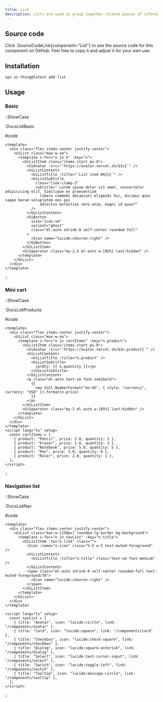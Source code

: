 ```yaml
---
title: List
description: Lists are used to group together related pieces of information so they are clearly associated with each other and easy to read.
---
```


## Source code

Click :SourceCodeLink{component="List"} to see the source code for this component on GitHub. Feel free to copy it and adjust it for your own use.

## Installation

```bash
npx ui-thing@latest add list
```

## Usage

### Basic

::ShowCase

:DocsListBasic

#code

<!-- automd:file src="../../app/components/content/Docs/List/DocsListBasic.vue" code lang="vue" -->

```vue [DocsListBasic.vue]
<template>
  <div class="flex items-center justify-center">
    <UiList class="max-w-sm">
      <template v-for="n in 5" :key="n">
        <UiListItem class="items-start px-0">
          <UiAvatar :src="`https://avatar.vercel.sh/${n}`" />
          <UiListContent>
            <UiListTitle :title="`List item #${n}`" />
            <UiListSubtitle
              class="line-clamp-2"
              subtitle=" Lorem ipsum dolor sit amet, consectetur adipisicing elit. Similique ex praesentium
                libero commodi obcaecati eligendi hic, ducimus quos saepe harum voluptatem eos qui
                delectus molestias vero enim, magni id quas?"
            />
          </UiListContent>
          <UiButton
            size="icon-sm"
            variant="ghost"
            class="ml-auto shrink-0 self-center rounded-full"
          >
            <Icon name="lucide:chevron-right" />
          </UiButton>
        </UiListItem>
        <UiSeparator class="my-2.5 ml-auto w-[85%] last:hidden" />
      </template>
    </UiList>
  </div>
</template>
```

<!-- /automd -->

::

### Mini cart

::ShowCase

:DocsListProducts

#code

<!-- automd:file src="../../app/components/content/Docs/List/DocsListProducts.vue" code lang="vue" -->

```vue [DocsListProducts.vue]
<template>
  <div class="flex items-center justify-center">
    <UiList class="max-w-sm">
      <template v-for="n in cartItems" :key="n.product">
        <UiListItem class="items-start px-0">
          <UiAvatar :src="`https://avatar.vercel.sh/${n.product}`" />
          <UiListContent>
            <UiListTitle :title="n.product" />
            <UiListSubtitle>
              <p>Qty: {{ n.quantity }}</p>
            </UiListSubtitle>
          </UiListContent>
          <p class="ml-auto text-sm font-semibold">
            {{
              new Intl.NumberFormat("en-US", { style: "currency", currency: "USD" }).format(n.price)
            }}
          </p>
        </UiListItem>
        <UiSeparator class="my-2 ml-auto w-[85%] last:hidden" />
      </template>
    </UiList>
  </div>
</template>
<script lang="ts" setup>
  const cartItems = [
    { product: "Pencil", price: 2.0, quantity: 3 },
    { product: "Eraser", price: 1.0, quantity: 2 },
    { product: "Notebook", price: 5.0, quantity: 5 },
    { product: "Pen", price: 3.0, quantity: 6 },
    { product: "Ruler", price: 2.0, quantity: 1 },
  ];
</script>
```

<!-- /automd -->

::

### Navigation list

::ShowCase

:DocsListNav

#code

<!-- automd:file src="../../app/components/content/Docs/List/DocsListNav.vue" code lang="vue" -->

```vue [DocsListNav.vue]
<template>
  <div class="flex items-center justify-center">
    <UiList class="max-w-[250px] rounded-lg border bg-background">
      <template v-for="n in navList" :key="n.title">
        <UiListItem :to="n.link" class="">
          <Icon :name="n.icon" class="h-5 w-5 text-muted-foreground" />
          <UiListContent>
            <UiListTitle :title="n.title" class="text-sm font-medium" />
          </UiListContent>
          <span class="ml-auto shrink-0 self-center rounded-full text-muted-foreground/70">
            <Icon name="lucide:chevron-right" />
          </span>
        </UiListItem>
      </template>
    </UiList>
  </div>
</template>

<script lang="ts" setup>
  const navList = [
    { title: "Avatar", icon: "lucide:circle", link: "/components/avatar" },
    { title: "Card", icon: "lucide:square", link: "/components/card" },
    { title: "Checkbox", icon: "lucide:check-square", link: "/components/checkbox" },
    { title: "Dialog", icon: "lucide:square-asterisk", link: "/components/dialog" },
    { title: "Select", icon: "lucide:text-cursor-input", link: "/components/select" },
    { title: "Switch", icon: "lucide:toggle-left", link: "/components/switch" },
    { title: "Tooltip", icon: "lucide:message-circle", link: "/components/tooltip" },
  ];
</script>
```

<!-- /automd -->

::
